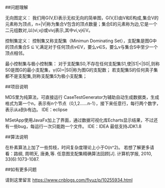 ##问题理解

无向图定义：
我们用G(V,E)表示无权无向的简单图，G(V,E)由V和E构成,集合V的元素称为顶点，n=|V|称为集合V包含的顶点数量；集合E的元素称为边,它是一个二元组数对,以(vi,vj)或vivj表示,其中vi,vj∈V。

控制集定义：
控制集又称支配集（Minimun Dominating Set），支配集是图G中的顶点集合S ⊆ V,满足对于任何顶点v∈V，要么v∈S，要么v与集合S中至少一个顶点相邻。

最小控制集与极小控制集：
对于支配集S0,不存在任何支配集S1,使|S1|<|S0|,则称S0是图G的最小支配集，γ(G)=|S0|称为图G的支配数；
若支配集S的任何真子集都不是支配集,则称支配集S为极小支配集；


##项目说明

MDS里为纯算法，可直接运行
CaseTestGenerator为辅助自动生成数据类，生成格式为第一个n，表示有n个节点（0,1,2……n-1），接下来任意行，每行两个数字，表示从a到b有边。
IDE：eclipse

MSetApp使用JavaFx加上了界面，通过数据可视化库Echarts显示结果，不过还有一些bug，每运行一次只能跑一个文件。
IDE：IDEA
最低支持JDK1.8


##算法说明

在朴素算法上加了一些剪枝，时间复杂度理论上小于O(n^2)。
若想了解更多请看：路纲, 周明天, 唐勇,等. 任意图支配集精确算法回顾[J]. 计算机学报, 2010, 33(6):1073-1087.

##如有更多问题

请到这里留言
https://www.cnblogs.com/flyuz/p/10255934.html
